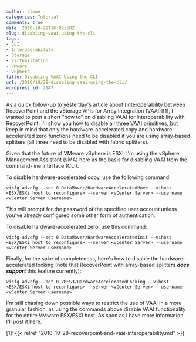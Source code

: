 ```yaml
---
author: slowe
categories: Tutorial
comments: true
date: 2010-10-29T16:02:58Z
slug: disabling-vaai-using-the-cli
tags:
- CLI
- Interoperability
- Storage
- Virtualization
- VMware
- vSphere
title: Disabling VAAI Using the CLI
url: /2010/10/29/disabling-vaai-using-the-cli/
wordpress_id: 2147
---
```


As a quick follow-up to yesterday's article about [interoperability between RecoverPoint and the vStorage APIs for Array Integration (VAAI)][1], I wanted to post a short "how to" on disabling VAAI for interoperability with RecoverPoint. I'll show you how to disable all three VAAI primitives, but keep in mind that only the hardware-accelerated copy and hardware-accelerated zero functions need to be disabled if you are using array-based splitters (all three need to be disabled with fabric splitters).

Given that the future of VMware vSphere is ESXi, I'm using the vSphere Management Assistant (vMA) here as the basis for disabling VAAI from the command-line interface (CLI).

To disable hardware-accelerated copy, use the following command:

	vicfg-advcfg --set 0 DataMover/HardwareAcceleratedMove --vihost <ESX/ESXi host to reconfigure> --server <vCenter Server> --username <vCenter Server username>

This will prompt for the password of the specified user account unless you've already configured some other form of authentication.

To disable hardware-accelerated zero, use this command:

	vicfg-advcfg --set 0 DataMover/HardwareAcceleratedInit --vihost <ESX/ESXi host to reconfigure> --server <vCenter Server> --username <vCenter Server username>

Finally, for the sake of completeness, here's how to disable the hardware-accelerated locking (note that RecoverPoint with array-based splitters **_does support_** this feature currently):

	vicfg-advcfg --set 0 VMFS3/HardwareAcceleratedLocking --vihost <ESX/ESXi host to reconfigure> --server <vCenter Server> --username <vCenter Server username>

I'm still chasing down possible ways to restrict the use of VAAI in a more granular fashion, as using the commands above disable VAAI functionality for the entire VMware ESX/ESXi host. As soon as I have more information, I'll post it here.

[1]: {{< relref "2010-10-28-recoverpoint-and-vaai-interoperability.md" >}}
